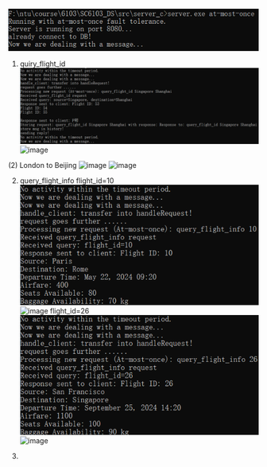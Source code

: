 ![alt text](image.png)


1. quiry_flight_id
![alt text](image-1.png)
![image](https://github.com/user-attachments/assets/e9e5d7b0-fe60-4848-b081-ed70ca836a00)

(2) London to Beijing
![image](https://github.com/user-attachments/assets/571ea9a7-0c18-4581-bc73-632a6707f17c)
![image](https://github.com/user-attachments/assets/9134fd69-ab8e-452b-951b-48f957db4c8a)

2. query_flight_info 
flight_id=10
![alt text](image-3.png)
![image](https://github.com/user-attachments/assets/5dc80407-bcbe-44b6-991d-4e686db3a49d)
flight_id=26
![alt text](image-4.png)
![image](https://github.com/user-attachments/assets/14bb920b-6017-4bd1-9fb9-77a89ec18111)

4. 
